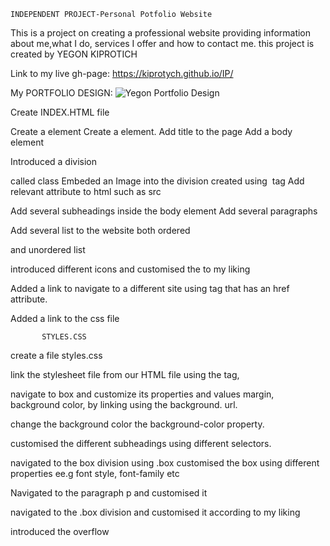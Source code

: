 
    INDEPENDENT PROJECT-Personal Potfolio Website

 This is a project on creating a professional website providing information about me,what I do, services I offer and how to contact me.
 this project is created by YEGON KIPROTICH

 Link to my live gh-page:
 https://kiprotych.github.io/IP/


My PORTFOLIO DESIGN:
![Yegon Portfolio Design](https://user-images.githubusercontent.com/132657175/236694926-65e2b34e-15db-484b-8103-7eba13a3a3cd.jpg)


Create INDEX.HTML file

Create a <!DOCTYPE html> element
Create a <html></html> element.
Add title to the page <title></title>
Add a body element <body></body>

Introduced a division <div></div> called class
Embeded an Image into the division created using <img> tag
Add relevant attribute to html such as src

Add several subheadings inside the body element
Add several paragraphs <p></p>
Add several list to the website both ordered <ol></ol> and unordered list <ul></ul>
introduced different icons and customised the to my liking

Added a link to navigate to a different site using <a> tag that has an href attribute.

Added a link to the css file


           STYLES.CSS

create a file styles.css

link the stylesheet file from our HTML file using the <link> tag, 

navigate to box and customize its properties and values margin, background color, by linking using the background. url.

change the background color the background-color property.

customised the different subheadings using different selectors.

navigated to the box division using .box
customised the box using different properties ee.g font style, font-family etc

Navigated to the paragraph p and customised it

navigated to the .box division and customised it according to my liking

introduced the overflow